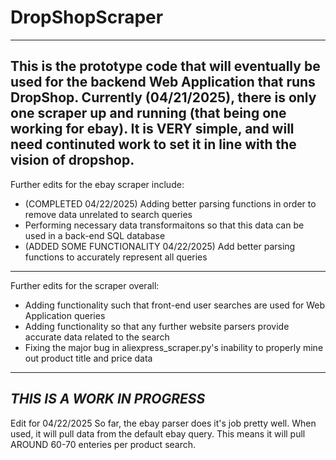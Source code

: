 # DropShopScraper
---
This is the prototype code that will eventually be used for the backend Web Application that runs DropShop.
Currently (04/21/2025), there is only one scraper up and running (that being one working for ebay).
It is VERY simple, and will need continuted work to set it in line with the vision of dropshop.
---
Further edits for the ebay scraper include:
- (COMPLETED 04/22/2025) Adding better parsing functions in order to remove data unrelated to search queries
- Performing necessary data transformaitons so that this data can be used in a back-end SQL database
- (ADDED SOME FUNCTIONALITY 04/22/2025) Add better parsing functions to accurately represent all queries
---
Further edits for the scraper overall:
- Adding functionality such that front-end user searches are used for Web Application queries
- Adding functionality so that any further website parsers provide accurate data related to the search
- Fixing the major bug in aliexpress_scraper.py's inability to properly mine out product title and price data
---
***THIS IS A WORK IN PROGRESS***
---
Edit for 04/22/2025
So far, the ebay parser does it's job pretty well.
When used, it will pull data from the default ebay query.
This means it will pull AROUND 60-70 enteries per product search.
